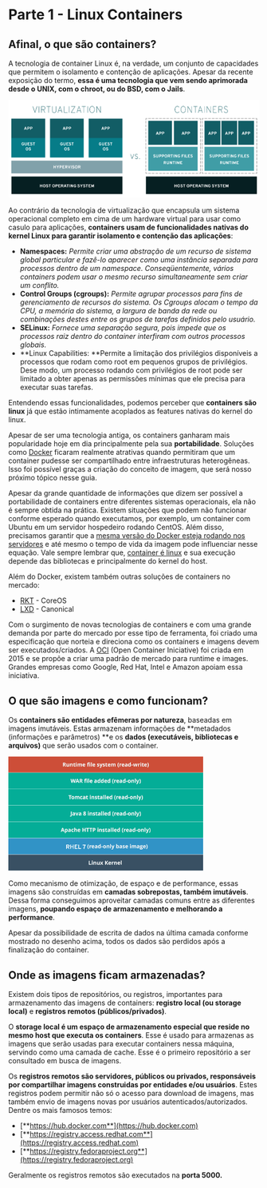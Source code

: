 # Parte 1 - Linux Containers

## Afinal, o que são containers?

A tecnologia de container Linux é, na verdade, um conjunto de capacidades que permitem o isolamento e contenção de aplicações. Apesar da recente exposição do termo, **essa é uma tecnologia que vem sendo aprimorada desde o UNIX, com o chroot, ou do BSD, com o Jails**.

![](../.gitbook/assets/virtualization-vs-containers.png)

Ao contrário da tecnologia de virtualização que encapsula um sistema operacional completo em cima de um hardware virtual para usar como casulo para aplicações, **containers usam de funcionalidades nativas do kernel Linux para garantir isolamento e contenção das aplicações**:

* **Namespaces:** _Permite criar uma abstração de um recurso de sistema global particular e fazê-lo aparecer como uma instância separada para processos dentro de um namespace. Conseqüentemente, vários containers podem usar o mesmo recurso simultaneamente sem criar um conflito._
* **Control Groups \(cgroups\):** _Permite agrupar processos para fins de gerenciamento de recursos do sistema. Os Cgroups alocam o tempo da CPU, a memória do sistema, a largura de banda da rede ou combinações destes entre os grupos de tarefas definidos pelo usuário._
* **SELinux:** _Fornece uma separação segura, pois impede que os processos raiz dentro do container interfiram com outros processos globais._
* **Linux Capabilities: **Permite a limitação dos privilégios disponíveis a processos que rodam como root em pequenos grupos de privilégios. Dese modo, um processo rodando com privilégios de root pode ser limitado a obter apenas as permissões mínimas que ele precisa para executar suas tarefas.

Entendendo essas funcionalidades, podemos perceber que **containers são linux** já que estão intimamente acoplados as features nativas do kernel do linux.

Apesar de ser uma tecnologia antiga, os containers ganharam mais popularidade hoje em dia principalmente pela sua **portabilidade**. Soluções como [Docker](https://www.docker.com/) ficaram realmente atrativas quando permitiram que um container pudesse ser compartilhado entre infraestruturas heterogêneas. Isso foi possível graças a criação do conceito de imagem, que será nosso próximo tópico nesse guia.

Apesar da grande quantidade de informações que dizem ser possível a portabilidade de containers entre diferentes sistemas operacionais, ela não é sempre obtida na prática. Existem situações que podem não funcionar conforme esperado quando executamos, por exemplo, um container com Ubuntu em um servidor hospedeiro rodando CentOS. Além disso, precisamos garantir que a [mesma versão do Docker esteja rodando nos servidores](https://www.infoworld.com/article/3223073/containers/what-does-container-portability-really-mean.html) e até mesmo o tempo de vida da imagem pode influenciar nesse equação. Vale sempre lembrar que, [container é linux](https://www.redhat.com/en/blog/containers-are-linux) e sua execução depende das bibliotecas e principalmente do kernel do host.

Além do Docker, existem também outras soluções de containers no mercado:

* [RKT](https://coreos.com/rkt/) - CoreOS
* [LXD](https://www.ubuntu.com/containers/lxd) - Canonical

Com o surgimento de novas tecnologias de containers e com uma grande demanda por parte do mercado por esse tipo de ferramenta, foi criado uma especificação que norteia e direciona como os containers e imagens devem ser executados/criados. A [OCI](https://www.opencontainers.org/) \(Open Container Iniciative\) foi criada em 2015 e se propõe a criar uma padrão de mercado para runtime e images. Grandes empresas como Google, Red Hat, Intel e Amazon apoiam essa iniciativa.

## O que são imagens e como funcionam?

Os **containers são entidades efêmeras por natureza**, baseadas em imagens imutáveis. Estas armazenam informações de **metadados \(informações e parâmetros\) **e os **dados \(executáveis, bibliotecas e arquivos\)** que serão usados com o container.

![](../.gitbook/assets/docker-layered-filesystem.png)

Como mecanismo de otimização, de espaço e de performance, essas imagens são construídas em **camadas sobrepostas, também imutáveis**. Dessa forma conseguimos aproveitar camadas comuns entre as diferentes imagens, **poupando espaço de armazenamento e melhorando a performance**.

Apesar da possibilidade de escrita de dados na última camada conforme mostrado no desenho acima, todos os dados são perdidos após a finalização do container.

## Onde as imagens ficam armazenadas?

Existem dois tipos de repositórios, ou registros, importantes para armazenamento das imagens de containers: **registro local \(ou storage local\)** e **registros remotos \(públicos/privados\)**.

O **storage local é um espaço de armazenamento especial que reside no mesmo host que executa os containers**. Esse é usado para armazenas as imagens que serão usadas para executar containers nessa máquina, servindo como uma camada de cache. Esse é o primeiro repositório a ser consultado em busca de imagens.

Os **registros remotos são servidores, públicos ou privados, responsáveis por compartilhar imagens construidas por entidades e/ou usuários**. Estes registros podem permitir não só o acesso para download de imagens, mas também envio de imagens novas por usuários autenticados/autorizados. Dentre os mais famosos temos:

* [**https://hub.docker.com**](https://hub.docker.com)
* [**https://registry.access.redhat.com**](https://registry.access.redhat.com)
* [**https://registry.fedoraproject.org**](https://registry.fedoraproject.org)

Geralmente os registros remotos são executados na **porta 5000.**

